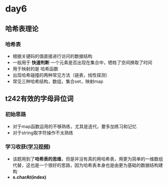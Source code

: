 # day6
## 哈希表理论
### 哈希表
  - 根据关键码的值直接进行访问的数据结构
  - 一般用于 **快速判断** 一个元素是否出现在集合中，牺牲了空间换取了时间
  - 用于映射的是 哈希函数
  - 出现哈希碰撞的两种常见方法（链表，线性探测）
  - 常见三种哈希结构，数组，集合set，映射map
  
  
## t242有效的字母异位词
### 初始思路
  - 对于map函数运用的不够熟练，尤其是迭代，要多加练习和记忆
  - 对于string取字符操作不太熟练
### 学习收获([学习视频](https://programmercarl.com/0242.%E6%9C%89%E6%95%88%E7%9A%84%E5%AD%97%E6%AF%8D%E5%BC%82%E4%BD%8D%E8%AF%8D.html))
  - 该题用到了**哈希表的思维**，但是并没有真的用哈希表，用更为简单的一维数组代替，这也是一个很好的思路，因为哈希表本身也是由更为基础的数据结构建构
  - **s.charAt(index)**
